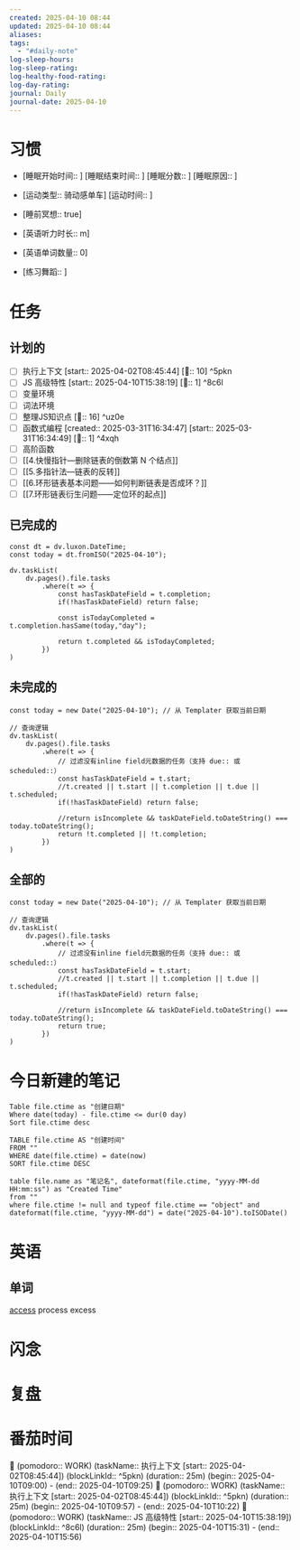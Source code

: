 ```yaml
---
created: 2025-04-10 08:44
updated: 2025-04-10 08:44
aliases: 
tags:
  - "#daily-note"
log-sleep-hours: 
log-sleep-rating: 
log-healthy-food-rating: 
log-day-rating: 
journal: Daily
journal-date: 2025-04-10
---
```

# 习惯
- [睡眠开始时间:: ] [睡眠结束时间:: ] [睡眠分数:: ] [睡眠原因:: ] 
- [运动类型:: 骑动感单车] [运动时间:: ]
- [睡前冥想:: true]

- [英语听力时长:: m]
- [英语单词数量:: 0]

- [练习舞蹈:: ]

# 任务

## 计划的

- [ ] 执行上下文 [start:: 2025-04-02T08:45:44]  [🍅:: 10] ^5pkn
- [ ] JS 高级特性 [start:: 2025-04-10T15:38:19] [🍅:: 1]  ^8c6l
- [ ] 变量环境 
- [ ] 词法环境
- [ ] 整理JS知识点 [🍅:: 16] ^uz0e
- [ ] 函数式编程 [created:: 2025-03-31T16:34:47] [start:: 2025-03-31T16:34:49] [🍅:: 1]  ^4xqh
- [ ] 高阶函数 
- [ ] [[4.快慢指针—删除链表的倒数第 N 个结点]]
- [ ] [[5.多指针法—链表的反转]]
- [ ] [[6.环形链表基本问题——如何判断链表是否成环？]]
- [ ] [[7.环形链表衍生问题——定位环的起点]]

## 已完成的
```dataviewjs
const dt = dv.luxon.DateTime;
const today = dt.fromISO("2025-04-10");

dv.taskList(
    dv.pages().file.tasks
        .where(t => {
            const hasTaskDateField = t.completion;
            if(!hasTaskDateField) return false;
            
            const isTodayCompleted = t.completion.hasSame(today,"day");
            
            return t.completed && isTodayCompleted;
        })
)
```


## 未完成的

```dataviewjs
const today = new Date("2025-04-10"); // 从 Templater 获取当前日期

// 查询逻辑
dv.taskList(
    dv.pages().file.tasks
        .where(t => {
	        // 过滤没有inline field元数据的任务（支持 due:: 或 scheduled::）
            const hasTaskDateField = t.start;
            //t.created || t.start || t.completion || t.due || t.scheduled;
            if(!hasTaskDateField) return false;
            
            //return isIncomplete && taskDateField.toDateString() === today.toDateString();
            return !t.completed || !t.completion;
        })
)
```

## 全部的
```dataviewjs
const today = new Date("2025-04-10"); // 从 Templater 获取当前日期

// 查询逻辑
dv.taskList(
    dv.pages().file.tasks
        .where(t => {
	        // 过滤没有inline field元数据的任务（支持 due:: 或 scheduled::）
            const hasTaskDateField = t.start;
            //t.created || t.start || t.completion || t.due || t.scheduled;
            if(!hasTaskDateField) return false;
            
            //return isIncomplete && taskDateField.toDateString() === today.toDateString();
            return true;
        })
)
```

# 今日新建的笔记
```dataview
Table file.ctime as "创建日期"
Where date(today) - file.ctime <= dur(0 day)
Sort file.ctime desc
```

```dataview
TABLE file.ctime AS "创建时间"
FROM ""
WHERE date(file.ctime) = date(now)
SORT file.ctime DESC
```

```dataview
table file.name as "笔记名", dateformat(file.ctime, "yyyy-MM-dd HH:mm:ss") as "Created Time"
from ""
where file.ctime != null and typeof file.ctime == "object" and dateformat(file.ctime, "yyyy-MM-dd") = date("2025-04-10").toISODate()
```


# 英语
## 单词
[access](https://www.douyin.com/video/7435972487847988499) 
process
excess

# 闪念



# 复盘


# 番茄时间

🍅 (pomodoro:: WORK) (taskName:: 执行上下文 [start:: 2025-04-02T08:45:44]) (blockLinkId::  ^5pkn) (duration:: 25m) (begin:: 2025-04-10T09:00) - (end:: 2025-04-10T09:25)
🍅 (pomodoro:: WORK) (taskName:: 执行上下文 [start:: 2025-04-02T08:45:44]) (blockLinkId::  ^5pkn) (duration:: 25m) (begin:: 2025-04-10T09:57) - (end:: 2025-04-10T10:22)
🍅 (pomodoro:: WORK) (taskName:: JS 高级特性 [start:: 2025-04-10T15:38:19]) (blockLinkId::  ^8c6l) (duration:: 25m) (begin:: 2025-04-10T15:31) - (end:: 2025-04-10T15:56)